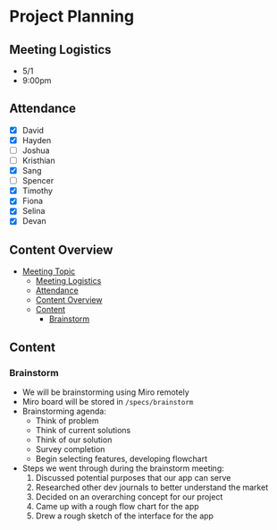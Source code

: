 # Project Planning

## Meeting Logistics
- 5/1
- 9:00pm

## Attendance
-  [x] David
-  [x] Hayden
-  [ ] Joshua
-  [ ] Kristhian
-  [x] Sang
-  [ ] Spencer
-  [x] Timothy
-  [x] Fiona
-  [x] Selina
-  [x] Devan

## Content Overview
- [Meeting Topic](#meeting-topic)
  - [Meeting Logistics](#meeting-logistics)
  - [Attendance](#attendance)
  - [Content Overview](#content-overview)
  - [Content](#content)
    - [Brainstorm](#brainstorm)

## Content

### Brainstorm
- We will be brainstorming using Miro remotely
- Miro board will be stored in `/specs/brainstorm`
- Brainstorming agenda:
  - Think of problem
  - Think of current solutions
  - Think of our solution
  - Survey completion
  - Begin selecting features, developing flowchart
- Steps we went through during the brainstorm meeting:
  1. Discussed potential purposes that our app can serve
  2. Researched other dev journals to better understand the market
  3. Decided on an overarching concept for our project
  4. Came up with a rough flow chart for the app
  5. Drew a rough sketch of the interface for the app